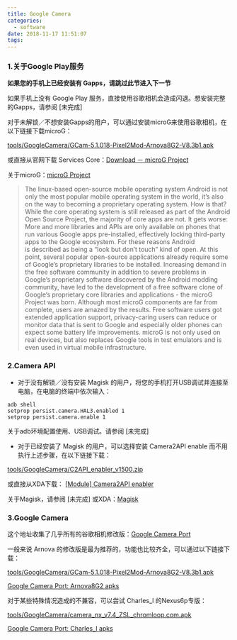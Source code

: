 ```yaml
---
title: Google Camera
categories:
  - software
date: 2018-11-17 11:51:07
tags:
---
```


### 1.关于Google Play服务

 **如果您的手机上已经安装有 Gapps，请跳过此节进入下一节**

  如果手机上没有 Google Play 服务，直接使用谷歌相机会造成闪退。想安装完整的Gapps，请参阅 [未完成]

对于未解锁／不想安装Gapps的用户，可以通过安装microG来使用谷歌相机，在以下链接下载microG：

[tools/GoogleCamera/GCam-5.1.018-Pixel2Mod-Arnova8G2-V8.3b1.apk](https://github.com/Nexus6pBar/tools/blob/master/GoogleCamera/GCam-5.1.018-Pixel2Mod-Arnova8G2-V8.3b1.apk)

或直接从官网下载 Services Core：[Download － microG Project](https://microg.org/download.html)


关于microG：[microG Project](https://microg.org/)

> The linux-based open-source mobile operating system Android is not only the most popular mobile operating system in the world, it’s also on the way to becoming a proprietary operating system. How is that?
>While the core operating system is still released as part of the Android Open Source Project, the majority of core apps are not. It gets worse: More and more libraries and APIs are only available on phones that run various Google apps pre-installed, effectively locking third-party apps to the Google ecosystem. For these reasons Android is described as being a “look but don’t touch” kind of open.
>At this point, several popular open-source applications already require some of Google’s proprietary libraries to be installed. Increasing demand in the free software community in addition to severe problems in Google’s proprietary software discovered by the Android modding community, have led to the development of a free software clone of Google’s proprietary core libraries and applications - the microG Project was born.
>Although most microG components are far from complete, users are amazed by the results. Free software users got extended application support, privacy-caring users can reduce or monitor data that is sent to Google and especially older phones can expect some battery life improvements. microG is not only used on real devices, but also replaces Google tools in test emulators and is even used in virtual mobile infrastructure.

### 2.Camera API

* 对于没有解锁／没有安装 Magisk 的用户，将您的手机打开USB调试并连接至电脑，在电脑的终端中依次输入：

```
adb shell
setprop persist.camera.HAL3.enabled 1
setprop persist.camera.enable 1
```

关于adb环境配置使用、USB调试。请参阅 [未完成]

* 对于已经安装了 Magisk 的用户，可以选择安装 Camera2API enable 而不用执行上述步骤，在以下链接下载：

[tools/GoogleCamera/C2API_enabler_v1500.zip](https://github.com/Nexus6pBar/tools/blob/master/GoogleCamera/C2API_enabler_v1500.zip)

或直接从XDA下载： [[Module] Camera2API enabler](https://forum.xda-developers.com/apps/magisk/module-camera2api-enabler-t3656651)

关于Magisk，请参阅 [未完成] 或XDA：[Magisk](https://forum.xda-developers.com/apps/magisk)

### 3.Google Camera

这个地址收集了几乎所有的谷歌相机修改版：[Google Camera Port](https://www.celsoazevedo.com/files/android/google-camera/)

 一般来说 Arnova 的修改版是最为推荐的，功能也比较齐全，可以通过以下链接下载：

[tools/GoogleCamera/GCam-5.1.018-Pixel2Mod-Arnova8G2-V8.3b1.apk](https://github.com/Nexus6pBar/tools/blob/master/GoogleCamera/GCam-5.1.018-Pixel2Mod-Arnova8G2-V8.3b1.apk)

[Google Camera Port: Arnova8G2 apks](https://www.celsoazevedo.com/files/android/google-camera/dev-arnova8G2/#apk411)

对于某些特殊情况造成的不兼容，可以尝试 Charles_l 的Nexus6p专版：

[tools/GoogleCamera/camera_nx_v7.4_ZSL_chromloop.com.apk](https://github.com/Nexus6pBar/tools/blob/master/GoogleCamera/camera_nx_v7.4_ZSL_chromloop.com.apk)

[Google Camera Port: Charles_l apks](https://www.celsoazevedo.com/files/android/google-camera/dev-charles/)




